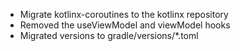 - Migrate kotlinx-coroutines to the kotlinx repository
- Removed the useViewModel and viewModel hooks
- Migrated versions to gradle/versions/*.toml